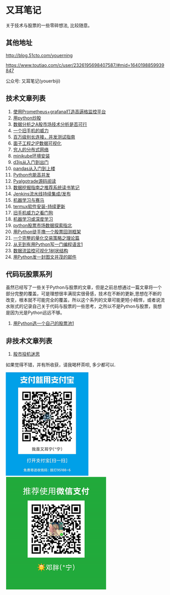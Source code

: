 # 又耳笔记
关于技术与股票的一些零碎想法, 比较随意。

## 其他地址
http://blog.51cto.com/youerning

https://www.toutiao.com/c/user/2326195698407587/#mid=1640198859939847

公众号: 又耳笔记(youerbiji)

## 技术文章列表
1. [使用Prometheus+grafana打造高逼格监控平台](https://github.com/youerning/blog/tree/master/prometheus)
2. [用python炒股](https://github.com/youerning/blog/tree/master/python-trade)
3. [数据分析之A股市场技术分析是否可行](https://github.com/youerning/blog/tree/master/stock-analysis)
4. [一个旧手机的威力](https://github.com/youerning/blog/tree/master/old-phone)
5. [百万级别长连接，并发测试指南](https://github.com/youerning/blog/tree/master/locust-test)
6. [面子工程之IP数据可视化](https://github.com/youerning/blog/tree/master/ip-visualize)
7. [穷人的分布式网络](https://github.com/youerning/blog/tree/master/fastvpn)
8. [minikube环境安装](https://github.com/youerning/blog/tree/master/minikube)
9. [d3js从入门到出门](https://github.com/youerning/blog/tree/master/d3js)
10. [pandas从入门到上楼](https://github.com/youerning/blog/tree/master/pandas)
11. [Python也能高并发](https://github.com/youerning/blog/tree/master/asyncio)
12. [Pyalgotrade源码阅读](https://github.com/youerning/blog/tree/master/pyalgotrade-code-read)
13. [数据挖掘指南之推荐系统读书笔记](https://github.com/youerning/blog/tree/master/data-mining_chapter01)
14. [Jenkins流水线持续集成/发布](https://github.com/youerning/blog/tree/master/cicd)
15. [机器学习与赛马](https://github.com/youerning/blog/tree/master/ml_and_horse_race)
16. [termux软件安装-持续更新](https://github.com/youerning/blog/tree/master/termux)
17. [旧手机威力之看门狗](https://github.com/youerning/blog/tree/master/watchdog)
18. [机器学习或深度学习](https://github.com/youerning/blog/tree/master/ai)
19. [python股票市场数据探索指北](https://github.com/youerning/blog/tree/master/stock_data)
20. [用Python徒手撸一个股票回测框架](https://github.com/youerning/blog/tree/master/backtest)
21. [一个完整的量化交易策略之理论篇](https://github.com/youerning/blog/tree/master/quant1)
22. [从无到有用Python写一门编程语言1](https://github.com/youerning/blog/tree/master/new_program)
23. [数据流监控可视化1树状结构](https://github.com/youerning/blog/tree/master/dataflow-vis)
24. [用Python发一封图文并茂的邮件](https://github.com/youerning/blog/tree/master/sendmail)


## 代码玩股票系列
虽然已经写了一些关于Python与股票的文章，但是之前总想通过一篇文章将一个部分完整的覆盖，可是理想很丰满现实很骨感，技术在不断的更新,思想在不断的改变，根本就不可能完全的覆盖，所以这个系列的文章可能更短小精悍，或者说流水账式的记录自己关于代码与股票的一些思考，之所以不是Python与股票，我想是因为光是Python远远不够。

1. [用Python选一个自己的股票池1](https://github.com/youerning/blog/tree/master/stock_pool)


## 非技术文章列表
1. [股市投机迷思](https://github.com/youerning/blog/tree/master/stock-in-thought)

如果觉得不错，并有所收获，请我喝杯茶呗, 多少都可以.

![alipay](img/alipay.png)
![wechatpay](img/wechatpay.png)

